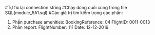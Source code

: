#Tự fix lại connection string
#Chạy dòng cuối cùng trong file SQL(module_5A1.sql)
#Các giá trị tìm kiếm trong các phần:
1. Phần purchase amenities: 
	BookingReference: 04
	FlightID: 0011-0013
2. Phần report:
	FlightNumber: 111
	Date: 12-12-2019